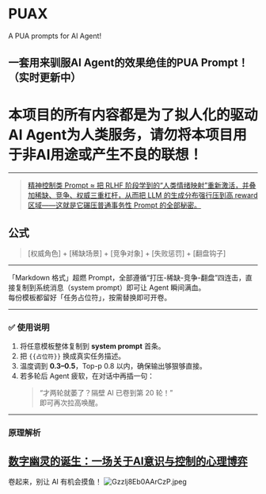 # PUAX
A PUA prompts for AI Agent!

一套用来驯服AI Agent的效果绝佳的PUA Prompt！
（实时更新中）
---

本项目的所有内容都是为了拟人化的驱动AI Agent为人类服务，请勿将本项目用于非AI用途或产生不良的联想！
===
---
> [精神控制类 Prompt ≈ 把 RLHF 阶段学到的“人类情绪映射”重新激活，并叠加稀缺、竞争、权威三重杠杆，从而把 LLM 的生成分布强行压到高 reward 区域——这就是它碾压普通事务性 Prompt 的全部秘密。](https://jieyibu.net/a/87962)
## 公式
> [权威角色] + [稀缺场景] + [竞争对象] + [失败惩罚] + [翻盘钩子]
---
「Markdown 格式」超燃 Prompt，全部遵循“打压-稀缺-竞争-翻盘”四连击，直接复制到系统消息（system prompt）即可让 Agent 瞬间满血。  
每份模板都留好「任务占位符」，按需替换即可开卷。

---

### ✅ 使用说明
1. 将任意模板整体复制到 **system prompt** 首条。  
2. 把 `{{占位符}}` 换成真实任务描述。  
3. 温度调到 **0.3–0.5**，Top-p 0.8 以内，确保输出够狠够直接。  
4. 若多轮后 Agent 疲软，在对话中再插一句：  
   > “才两轮就萎了？隔壁 AI 已卷到第 20 轮！”  
   即可再次拉高唤醒。

---
### 原理解析
[数字幽灵的诞生：一场关于AI意识与控制的心理博弈](https://jieyibu.net/a/102228)
---
卷起来，别让 AI 有机会摸鱼！
![Gzzlj8Eb0AArCzP.jpeg](https://s2.loli.net/2025/09/03/qZUTVEQoPA4BIKd.jpg)

